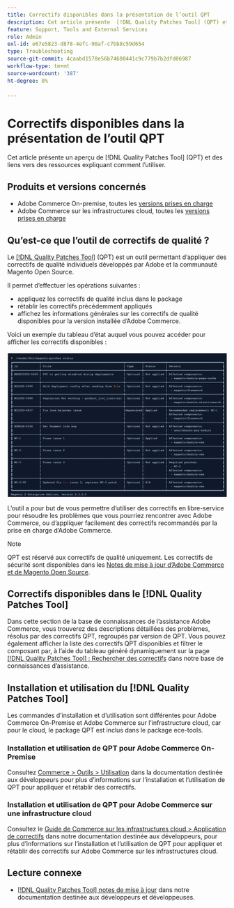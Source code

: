 ```yaml
---
title: Correctifs disponibles dans la présentation de l’outil QPT
description: Cet article présente  [!DNL Quality Patches Tool] (QPT) et fournit des liens vers des ressources expliquant comment l’utiliser.
feature: Support, Tools and External Services
role: Admin
exl-id: e67e5823-d878-4efc-90af-c7bb8c59d654
type: Troubleshooting
source-git-commit: 4caabd1578e56b74600441c9c779b7b2dfd06987
workflow-type: tm+mt
source-wordcount: '387'
ht-degree: 0%

---
```


# Correctifs disponibles dans la présentation de l’outil QPT

Cet article présente un aperçu de [!DNL Quality Patches Tool] (QPT) et des liens vers des ressources expliquant comment l’utiliser.

## Produits et versions concernés

* Adobe Commerce On-premise, toutes les [versions prises en charge](https://www.adobe.com/content/dam/cc/en/legal/terms/enterprise/pdfs/Adobe-Commerce-Software-Lifecycle-Policy.pdf)
* Adobe Commerce sur les infrastructures cloud, toutes les [versions prises en charge](https://www.adobe.com/content/dam/cc/en/legal/terms/enterprise/pdfs/Adobe-Commerce-Software-Lifecycle-Policy.pdf)

## Qu’est-ce que l’outil de correctifs de qualité ?

Le [[!DNL Quality Patches Tool]](https://github.com/magento/quality-patches) (QPT) est un outil permettant d’appliquer des correctifs de qualité individuels développés par Adobe et la communauté Magento Open Source.

Il permet d’effectuer les opérations suivantes :

* appliquez les correctifs de qualité inclus dans le package
* rétablir les correctifs précédemment appliqués
* affichez les informations générales sur les correctifs de qualité disponibles pour la version installée d’Adobe Commerce.

Voici un exemple du tableau d’état auquel vous pouvez accéder pour afficher les correctifs disponibles :

![Tableau de statut de l’outil de correctifs de qualité présentant les correctifs disponibles et leur statut d’installation](/help/assets/tools/status_table.png)

L’outil a pour but de vous permettre d’utiliser des correctifs en libre-service pour résoudre les problèmes que vous pourriez rencontrer avec Adobe Commerce, ou d’appliquer facilement des correctifs recommandés par la prise en charge d’Adobe Commerce.

>[!NOTE]
>
>QPT est réservé aux correctifs de qualité uniquement. Les correctifs de sécurité sont disponibles dans les [&#x200B; Notes de mise à jour d’Adobe Commerce et de Magento Open Source &#x200B;](https://experienceleague.adobe.com/docs/commerce-operations/release/notes/overview.html?lang=fr).

## Correctifs disponibles dans le [!DNL Quality Patches Tool]

Dans cette section de la base de connaissances de l’assistance Adobe Commerce, vous trouverez des descriptions détaillées des problèmes, résolus par des correctifs QPT, regroupés par version de QPT.
Vous pouvez également afficher la liste des correctifs QPT disponibles et filtrer le composant par, à l’aide du tableau généré dynamiquement sur la page [[!DNL Quality Patches Tool] : Rechercher des correctifs](https://experienceleague.adobe.com/tools/commerce-quality-patches/index.html?lang=fr) dans notre base de connaissances d’assistance.

## Installation et utilisation du [!DNL Quality Patches Tool]

Les commandes d’installation et d’utilisation sont différentes pour Adobe Commerce On-Premise et Adobe Commerce sur l’infrastructure cloud, car pour le cloud, le package QPT est inclus dans le package ece-tools.

### Installation et utilisation de QPT pour Adobe Commerce On-Premise

Consultez [Commerce > Outils > Utilisation](../usage.md) dans la documentation destinée aux développeurs pour plus d’informations sur l’installation et l’utilisation de QPT pour appliquer et rétablir des correctifs.

### Installation et utilisation de QPT pour Adobe Commerce sur une infrastructure cloud

Consultez le [Guide de Commerce sur les infrastructures cloud > Application de correctifs](https://experienceleague.adobe.com/docs/commerce-cloud-service/user-guide/develop/upgrade/apply-patches.html?lang=fr) dans notre documentation destinée aux développeurs, pour plus d’informations sur l’installation et l’utilisation de QPT pour appliquer et rétablir des correctifs sur Adobe Commerce sur les infrastructures cloud.

## Lecture connexe

* [[!DNL Quality Patches Tool] notes de mise à jour](https://experienceleague.adobe.com/docs/commerce-operations/tools/quality-patches-tool/release-notes.html?lang=fr) dans notre documentation destinée aux développeurs et développeuses.
